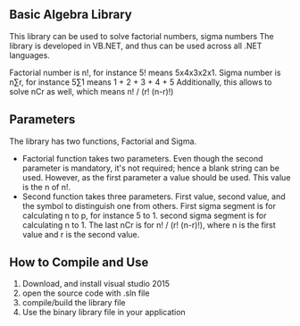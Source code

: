 Basic Algebra Library
---------
This library can be used to solve factorial numbers, sigma numbers 
The library is developed in VB.NET, and thus can be used across all .NET languages. 
 
Factorial number is n!, for instance 5! means 5x4x3x2x1. 
Sigma number is  n∑r, for instance 5∑1 means 1 + 2 + 3 + 4 + 5
Additionally, this allows to solve nCr as well, which means n! / (r! (n-r)!)

Parameters 
---------
The library has two functions, Factorial and Sigma. 

* Factorial function takes two parameters. Even though the second parameter is mandatory, it's not required; hence a blank string can be used. However, as the first parameter a value should be used. This value is the n of n!. 
* Second function takes three parameters. First value, second value, and the symbol to distinguish one from others. First sigma segment is for calculating n to p, for instance 5 to 1. second sigma segment is for calculating n to 1. The last nCr is for n! / (r! (n-r)!), where n is the first value and r is the second value. 


How to Compile and Use
---------

1. Download, and install visual studio 2015
2. open the source code with .sln file
3. compile/build the library file
4. Use the binary library file in your application 
